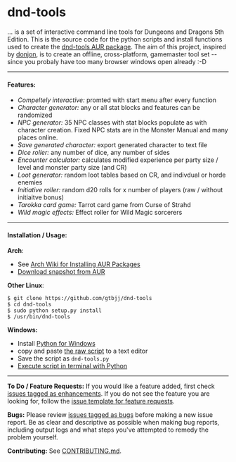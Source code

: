 # dnd-tools

... is a set of interactive command line tools for Dungeons and Dragons 5th Edition.  This is the source code for the  python scripts and install functions used to create the [dnd-tools AUR package](https://aur.archlinux.org/packages/dnd-tools/).  The aim of this project, inspired by [donjon](http://donjon.bin.sh/), is to create an offline, cross-platform, gamemaster tool set -- since you probaly have too many browser windows open already :-D

---

#### Features:

- *Compeltely interactive:*  promted with start menu after every function
- *Character generator:*  any or all stat blocks and features can be randomized
- *NPC generator:*  35 NPC classes with stat blocks populate as with character creation.  Fixed NPC stats are in the Monster Manual and many places online.
- *Save generated character:*  export generated character to text file
- *Dice roller:*  any number of dice, any number of sides
- *Encounter calculator:* calculates modified experience per party size / level and monster party size (and CR)
- *Loot generator:* random loot tables based on CR, and indivdual or horde enemies
- *Initiative roller:* random d20 rolls for x number of players (raw / without initiaitve bonus)
- *Tarokka card game:*  Tarrot card game from Curse of Strahd
- *Wild magic effects:*  Effect roller for Wild Magic sorcerers

---

#### Installation / Usage:

**Arch**:
- See [Arch Wiki for Installing AUR Packages](https://wiki.archlinux.org/index.php/Arch_User_Repository#Installing_packages)
- [Download snapshot from AUR](https://aur.archlinux.org/packages/dnd-tools/)

**Other Linux**:
~~~
$ git clone https://github.com/gtbjj/dnd-tools
$ cd dnd-tools
$ sudo python setup.py install
$ /usr/bin/dnd-tools
~~~

**Windows:**

- Install [Python for Windows](https://www.python.org/downloads/windows/)
- copy and paste [the raw script](https://raw.githubusercontent.com/gtbjj/dnd-tools/master/scripts/dnd-tools) to a text editor
- Save the script as ```dnd-tools.py```
- [Execute script in terminal with Python](http://pythoncentral.io/execute-python-script-file-shell/)

---
**To Do / Feature Requests:**
If you would like a feature added, first check [issues tagged as enhancements](https://github.com/savagezen/dnd-tools/issues?q=is%3Aissue+is%3Aopen+label%3Aenhancement).  If you do not see the feature you are looking for, follow the [issue template for feature requests](https://github.com/savagezen/dnd-tools/blob/master/feature_request.md).

**Bugs:**
Please review [issues tagged as bugs](https://github.com/savagezen/dnd-tools/labels/bug) before making a new issue report.  Be as clear and descriptive as possible when making bug reports, including output logs and what steps you've attempted to remedy the problem yourself.

**Contributing:**
See [CONTRIBUTING.md](https://github.com/savagezen/dnd-tools/blob/master/CONTRIBUTING.md).
